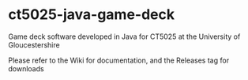 # ct5025-java-game-deck
Game deck software developed in Java for CT5025 at the University of Gloucestershire

Please refer to the Wiki for documentation, and the Releases tag for downloads
